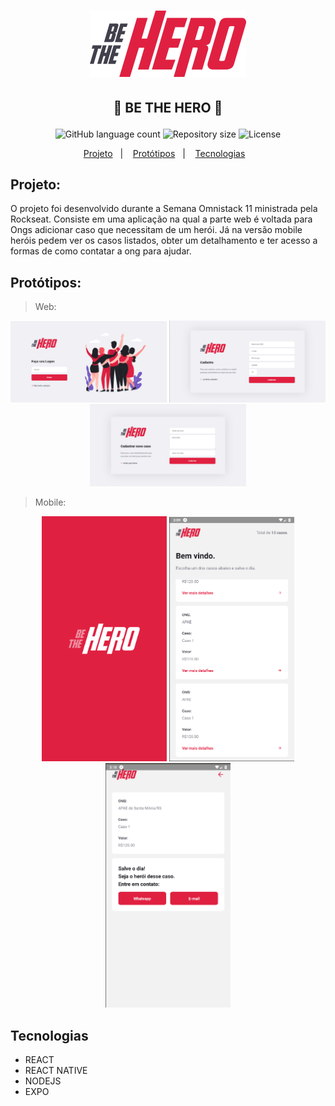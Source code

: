 <h1 align="center">
    <img alt="Logo" src="Wallpapers/logo.svg" width="250px" />
</h1>

<h2 align="center">
   <p>💜 BE THE HERO 🚀</p>
</h2>
<p align="center">
  <img alt="GitHub language count" src="https://img.shields.io/github/languages/count/juliano-soares/semanaomnistack11">

  <img alt="Repository size" src="https://img.shields.io/github/repo-size/juliano-soares/semanaomnistack11">

  <img alt="License" src="https://img.shields.io/badge/license-MIT-brightgreen">
</p>

<p align="center">
  <a href="#projeto">Projeto</a>&nbsp;&nbsp;&nbsp;|&nbsp;&nbsp;&nbsp;
  <a href="#protótipos">Protótipos</a>&nbsp;&nbsp;&nbsp;|&nbsp;&nbsp;&nbsp;
  <a href="#tecnologias">Tecnologias</a>&nbsp;&nbsp;&nbsp;
  
</p>


## Projeto:

<p>
O projeto foi desenvolvido durante a Semana Omnistack 11 ministrada pela Rockseat. Consiste em uma aplicação na qual a parte web é voltada para Ongs adicionar caso que necessitam de um herói. Já na versão mobile heróis pedem ver os casos listados, obter um detalhamento e ter acesso a formas de como contatar a ong para ajudar. 
</p>

## Protótipos:

> Web:
<p align="center">
    <img alt="Prototipo" width="250" src="Wallpapers/login.png">
    <img alt="Prototipo" width="250" src="Wallpapers/cadastro.png">
    <img alt="Prototipo" width="250" src="Wallpapers/exit.png">
</p>

> Mobile:
<p align="center">
    <img alt="Prototipo" width="200" src="Wallpapers/splash.png">
    <img alt="Prototipo" width="200" src="Wallpapers/profile.png">
    <img alt="Prototipo" width="200" src="Wallpapers/details.png">
</p>

## Tecnologias
- REACT
- REACT NATIVE
- NODEJS
- EXPO

